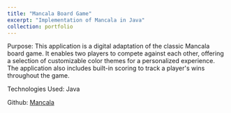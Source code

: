 ```yaml
---
title: "Mancala Board Game"
excerpt: "Implementation of Mancala in Java"
collection: portfolio
---
```


Purpose: This application is a digital adaptation of the classic Mancala board game. It enables two players to compete against each other, offering a selection of customizable color themes for a personalized experience. The application also includes built-in scoring to track a player's wins throughout the game.

Technologies Used: Java 

 Github: [Mancala](https://github.com/Eometheous/Mancala)

